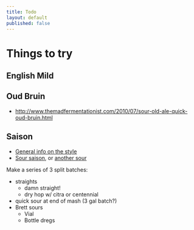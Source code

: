 ```yaml
---
title: Todo
layout: default
published: false
---
```


# Things to try

## English Mild

## Oud Bruin
* http://www.themadfermentationist.com/2010/07/sour-old-ale-quick-oud-bruin.html

## Saison
* [General info on the style](http://beersmith.com/blog/2010/10/08/saison-beer-belgian-farmhouse-ale-recipes/)
* [Sour saison](http://www.seriouseats.com/recipes/2012/03/homebrewing-sour-saison-for-advanced-homebrew-brett-pedio-sour-beer-recipe.html), or [another sour](http://www.themadfermentationist.com/2010/11/funky-low-gravity-saison-recipe.html)

Make a series of 3 split batches:

* straights
  * damn straight!
  * dry hop w/ citra or centennial
* quick sour at end of mash (3 gal batch?)
* Brett sours
  * Vial
  * Bottle dregs
